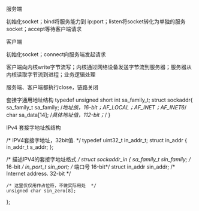 服务端

初始化socket；bind将服务能力到 ip:port；listen将socket转化为单独的服务socket；accept等待客户端请求

客户端

初始化socket；connect向服务端发起请求

客户端向内核write字节流写；内核通过网络设备发送字节流到服务器；服务器从内核读取字节流到进程；业务逻辑处理

服务端、客户端都执行close，链路关闭

套接字通用地址结构
typedef unsigned short int sa_family_t;
struct sockaddr{
    sa_family_t sa_family; /*地址族，16-bit；AF_LOCAL；AF_INET；AF_INET6*/
    char sa_data[14]; /*具体地址值，112-bit；*/
}

IPv4 套接字地址族结构

/* IPV4套接字地址，32bit值.  */
typedef uint32_t in_addr_t;
struct in_addr
  {
    in_addr_t s_addr;
  };
  
/* 描述IPV4的套接字地址格式  */
struct sockaddr_in
  {
    sa_family_t sin_family; /* 16-bit */
    in_port_t sin_port;     /* 端口号  16-bit*/
    struct in_addr sin_addr;    /* Internet address. 32-bit */


    /* 这里仅仅用作占位符，不做实际用处  */
    unsigned char sin_zero[8];
  };